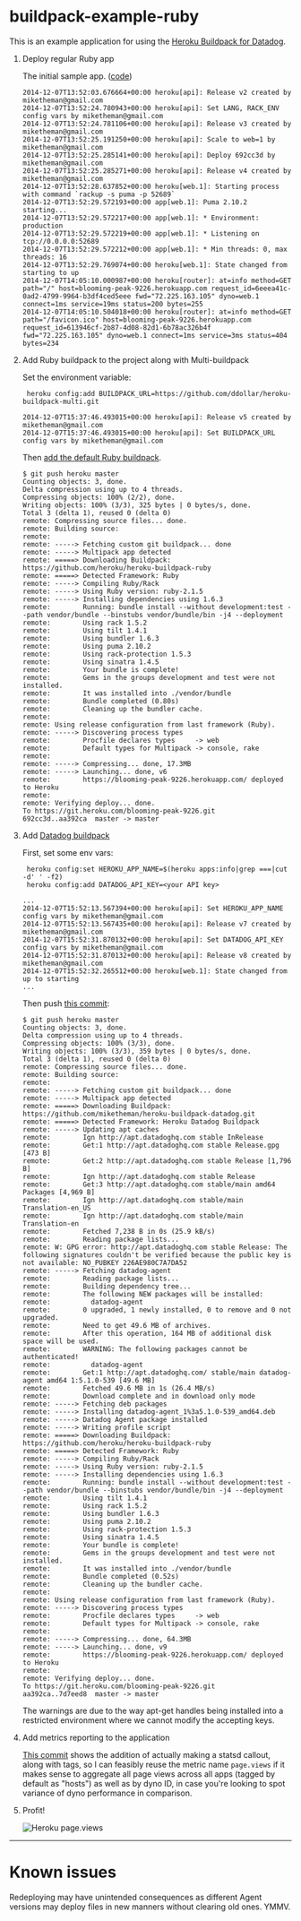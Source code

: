 buildpack-example-ruby
======================
This is an example application for using the
[Heroku Buildpack for Datadog](https://github.com/miketheman/heroku-buildpack-datadog).

1. Deploy regular Ruby app

    The initial sample app. ([code](https://github.com/miketheman/buildpack-example-ruby/commit/692cc3da40541812e854ceb7f99803bee5363bb1))

    ```console
    2014-12-07T13:52:03.676664+00:00 heroku[api]: Release v2 created by miketheman@gmail.com
    2014-12-07T13:52:24.780943+00:00 heroku[api]: Set LANG, RACK_ENV config vars by miketheman@gmail.com
    2014-12-07T13:52:24.781106+00:00 heroku[api]: Release v3 created by miketheman@gmail.com
    2014-12-07T13:52:25.191250+00:00 heroku[api]: Scale to web=1 by miketheman@gmail.com
    2014-12-07T13:52:25.285141+00:00 heroku[api]: Deploy 692cc3d by miketheman@gmail.com
    2014-12-07T13:52:25.285271+00:00 heroku[api]: Release v4 created by miketheman@gmail.com
    2014-12-07T13:52:28.637852+00:00 heroku[web.1]: Starting process with command `rackup -s puma -p 52689`
    2014-12-07T13:52:29.572193+00:00 app[web.1]: Puma 2.10.2 starting...
    2014-12-07T13:52:29.572217+00:00 app[web.1]: * Environment: production
    2014-12-07T13:52:29.572219+00:00 app[web.1]: * Listening on tcp://0.0.0.0:52689
    2014-12-07T13:52:29.572212+00:00 app[web.1]: * Min threads: 0, max threads: 16
    2014-12-07T13:52:29.769074+00:00 heroku[web.1]: State changed from starting to up
    2014-12-07T14:05:10.000987+00:00 heroku[router]: at=info method=GET path="/" host=blooming-peak-9226.herokuapp.com request_id=6eeea41c-0ad2-4799-9964-b3df4ced5eee fwd="72.225.163.105" dyno=web.1 connect=1ms service=19ms status=200 bytes=255
    2014-12-07T14:05:10.504018+00:00 heroku[router]: at=info method=GET path="/favicon.ico" host=blooming-peak-9226.herokuapp.com request_id=613946cf-2b87-4d08-82d1-6b78ac326b4f fwd="72.225.163.105" dyno=web.1 connect=1ms service=3ms status=404 bytes=234
    ```

2. Add Ruby buildpack to the project along with Multi-buildpack

    Set the environment variable:

        heroku config:add BUILDPACK_URL=https://github.com/ddollar/heroku-buildpack-multi.git

    ```console
    2014-12-07T15:37:46.493015+00:00 heroku[api]: Release v5 created by miketheman@gmail.com
    2014-12-07T15:37:46.493015+00:00 heroku[api]: Set BUILDPACK_URL config vars by miketheman@gmail.com
    ```

    Then [add the default Ruby buildpack](https://github.com/miketheman/buildpack-example-ruby/commit/aa392ca1089f217646c19339c8d07a48a55d9180).

    ```console
    $ git push heroku master
    Counting objects: 3, done.
    Delta compression using up to 4 threads.
    Compressing objects: 100% (2/2), done.
    Writing objects: 100% (3/3), 325 bytes | 0 bytes/s, done.
    Total 3 (delta 1), reused 0 (delta 0)
    remote: Compressing source files... done.
    remote: Building source:
    remote:
    remote: -----> Fetching custom git buildpack... done
    remote: -----> Multipack app detected
    remote: =====> Downloading Buildpack: https://github.com/heroku/heroku-buildpack-ruby
    remote: =====> Detected Framework: Ruby
    remote: -----> Compiling Ruby/Rack
    remote: -----> Using Ruby version: ruby-2.1.5
    remote: -----> Installing dependencies using 1.6.3
    remote:        Running: bundle install --without development:test --path vendor/bundle --binstubs vendor/bundle/bin -j4 --deployment
    remote:        Using rack 1.5.2
    remote:        Using tilt 1.4.1
    remote:        Using bundler 1.6.3
    remote:        Using puma 2.10.2
    remote:        Using rack-protection 1.5.3
    remote:        Using sinatra 1.4.5
    remote:        Your bundle is complete!
    remote:        Gems in the groups development and test were not installed.
    remote:        It was installed into ./vendor/bundle
    remote:        Bundle completed (0.80s)
    remote:        Cleaning up the bundler cache.
    remote:
    remote: Using release configuration from last framework (Ruby).
    remote: -----> Discovering process types
    remote:        Procfile declares types     -> web
    remote:        Default types for Multipack -> console, rake
    remote:
    remote: -----> Compressing... done, 17.3MB
    remote: -----> Launching... done, v6
    remote:        https://blooming-peak-9226.herokuapp.com/ deployed to Heroku
    remote:
    remote: Verifying deploy... done.
    To https://git.heroku.com/blooming-peak-9226.git
    692cc3d..aa392ca  master -> master
    ```

3. Add [Datadog buildpack](https://github.com/miketheman/heroku-buildpack-datadog)

    First, set some env vars:

        heroku config:set HEROKU_APP_NAME=$(heroku apps:info|grep ===|cut -d' ' -f2)
        heroku config:add DATADOG_API_KEY=<your API key>

    ```console
    ...
    2014-12-07T15:52:13.567394+00:00 heroku[api]: Set HEROKU_APP_NAME config vars by miketheman@gmail.com
    2014-12-07T15:52:13.567435+00:00 heroku[api]: Release v7 created by miketheman@gmail.com
    2014-12-07T15:52:31.870132+00:00 heroku[api]: Set DATADOG_API_KEY config vars by miketheman@gmail.com
    2014-12-07T15:52:31.870132+00:00 heroku[api]: Release v8 created by miketheman@gmail.com
    2014-12-07T15:52:32.265512+00:00 heroku[web.1]: State changed from up to starting
    ...
    ````

    Then push [this commit](https://github.com/miketheman/buildpack-example-ruby/commit/518894843eba6459bd0e32574ed96dd865938ccc):

    ```console
    $ git push heroku master
    Counting objects: 3, done.
    Delta compression using up to 4 threads.
    Compressing objects: 100% (3/3), done.
    Writing objects: 100% (3/3), 359 bytes | 0 bytes/s, done.
    Total 3 (delta 1), reused 0 (delta 0)
    remote: Compressing source files... done.
    remote: Building source:
    remote:
    remote: -----> Fetching custom git buildpack... done
    remote: -----> Multipack app detected
    remote: =====> Downloading Buildpack: https://github.com/miketheman/heroku-buildpack-datadog.git
    remote: =====> Detected Framework: Heroku Datadog Buildpack
    remote: -----> Updating apt caches
    remote:        Ign http://apt.datadoghq.com stable InRelease
    remote:        Get:1 http://apt.datadoghq.com stable Release.gpg [473 B]
    remote:        Get:2 http://apt.datadoghq.com stable Release [1,796 B]
    remote:        Ign http://apt.datadoghq.com stable Release
    remote:        Get:3 http://apt.datadoghq.com stable/main amd64 Packages [4,969 B]
    remote:        Ign http://apt.datadoghq.com stable/main Translation-en_US
    remote:        Ign http://apt.datadoghq.com stable/main Translation-en
    remote:        Fetched 7,238 B in 0s (25.9 kB/s)
    remote:        Reading package lists...
    remote: W: GPG error: http://apt.datadoghq.com stable Release: The following signatures couldn't be verified because the public key is not available: NO_PUBKEY 226AE980C7A7DA52
    remote: -----> Fetching datadog-agent
    remote:        Reading package lists...
    remote:        Building dependency tree...
    remote:        The following NEW packages will be installed:
    remote:          datadog-agent
    remote:        0 upgraded, 1 newly installed, 0 to remove and 0 not upgraded.
    remote:        Need to get 49.6 MB of archives.
    remote:        After this operation, 164 MB of additional disk space will be used.
    remote:        WARNING: The following packages cannot be authenticated!
    remote:          datadog-agent
    remote:        Get:1 http://apt.datadoghq.com/ stable/main datadog-agent amd64 1:5.1.0-539 [49.6 MB]
    remote:        Fetched 49.6 MB in 1s (26.4 MB/s)
    remote:        Download complete and in download only mode
    remote: -----> Fetching deb packages
    remote: -----> Installing datadog-agent_1%3a5.1.0-539_amd64.deb
    remote: -----> Datadog Agent package installed
    remote: -----> Writing profile script
    remote: =====> Downloading Buildpack: https://github.com/heroku/heroku-buildpack-ruby
    remote: =====> Detected Framework: Ruby
    remote: -----> Compiling Ruby/Rack
    remote: -----> Using Ruby version: ruby-2.1.5
    remote: -----> Installing dependencies using 1.6.3
    remote:        Running: bundle install --without development:test --path vendor/bundle --binstubs vendor/bundle/bin -j4 --deployment
    remote:        Using tilt 1.4.1
    remote:        Using rack 1.5.2
    remote:        Using bundler 1.6.3
    remote:        Using puma 2.10.2
    remote:        Using rack-protection 1.5.3
    remote:        Using sinatra 1.4.5
    remote:        Your bundle is complete!
    remote:        Gems in the groups development and test were not installed.
    remote:        It was installed into ./vendor/bundle
    remote:        Bundle completed (0.52s)
    remote:        Cleaning up the bundler cache.
    remote:
    remote: Using release configuration from last framework (Ruby).
    remote: -----> Discovering process types
    remote:        Procfile declares types     -> web
    remote:        Default types for Multipack -> console, rake
    remote:
    remote: -----> Compressing... done, 64.3MB
    remote: -----> Launching... done, v9
    remote:        https://blooming-peak-9226.herokuapp.com/ deployed to Heroku
    remote:
    remote: Verifying deploy... done.
    To https://git.heroku.com/blooming-peak-9226.git
    aa392ca..7d7eed8  master -> master
    ```

    The warnings are due to the way apt-get handles being installed into a restricted environment where we cannot modify the accepting keys.

4. Add metrics reporting to the application

    [This commit](https://github.com/miketheman/buildpack-example-ruby/commit/1e8aa646a781f94576d40f67e4285f6a011d9b91) shows the addition of actually making a statsd callout, along with tags, so I can feasibly reuse the
    metric name `page.views` if it makes sense to aggregate all page views across all apps (tagged by default as "hosts") as well as by dyno ID, in case you're looking to spot variance of dyno performance in comparison.

5. Profit!

    ![Heroku page.views](http://cl.ly/image/01040Z2Z0j2c/page.views%20on%20heroku.png)

---

# Known issues

Redeploying may have unintended consequences as different Agent versions may deploy files in new manners without clearing old ones.
YMMV.

